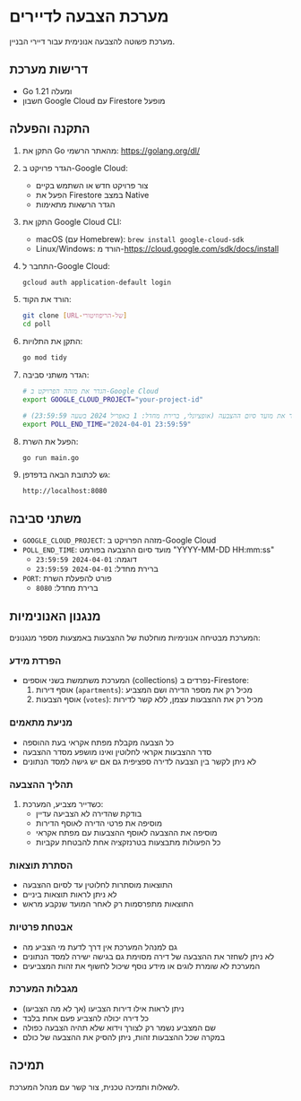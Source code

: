 # מערכת הצבעה לדיירים

מערכת פשוטה להצבעה אנונימית עבור דיירי הבניין.

## דרישות מערכת

- Go 1.21 ומעלה
- חשבון Google Cloud עם Firestore מופעל

## התקנה והפעלה

1. התקן את Go מהאתר הרשמי: https://golang.org/dl/

2. הגדר פרויקט ב-Google Cloud:
   - צור פרויקט חדש או השתמש בקיים
   - הפעל את Firestore במצב Native
   - הגדר הרשאות מתאימות

3. התקן את Google Cloud CLI:
   - macOS (עם Homebrew): `brew install google-cloud-sdk`
   - Linux/Windows: הורד מ-https://cloud.google.com/sdk/docs/install

4. התחבר ל-Google Cloud:
   ```bash
   gcloud auth application-default login
   ```

5. הורד את הקוד:
   ```bash
   git clone [URL-של-הריפוזיטורי]
   cd poll
   ```

6. התקן את התלויות:
   ```bash
   go mod tidy
   ```

7. הגדר משתני סביבה:
   ```bash
   # הגדר את מזהה הפרויקט ב-Google Cloud
   export GOOGLE_CLOUD_PROJECT="your-project-id"
   
   # הגדר את מועד סיום ההצבעה (אופציונלי, ברירת מחדל: 1 באפריל 2024 בשעה 23:59:59)
   export POLL_END_TIME="2024-04-01 23:59:59"
   ```

8. הפעל את השרת:
   ```bash
   go run main.go
   ```

9. גש לכתובת הבאה בדפדפן:
   ```
   http://localhost:8080
   ```

## משתני סביבה

- `GOOGLE_CLOUD_PROJECT`: מזהה הפרויקט ב-Google Cloud
- `POLL_END_TIME`: מועד סיום ההצבעה בפורמט "YYYY-MM-DD HH:mm:ss"
  - דוגמה: `2024-04-01 23:59:59`
  - ברירת מחדל: `2024-04-01 23:59:59`
- `PORT`: פורט להפעלת השרת
  - ברירת מחדל: `8080`

## מנגנון האנונימיות

המערכת מבטיחה אנונימיות מוחלטת של ההצבעות באמצעות מספר מנגנונים:

### הפרדת מידע
- המערכת משתמשת בשני אוספים (collections) נפרדים ב-Firestore:
  1. אוסף דירות (`apartments`): מכיל רק את מספר הדירה ושם המצביע
  2. אוסף הצבעות (`votes`): מכיל רק את ההצבעות עצמן, ללא קשר לדירות

### מניעת מתאמים
- כל הצבעה מקבלת מפתח אקראי בעת ההוספה
- סדר ההצבעות אקראי לחלוטין ואינו מושפע מסדר ההצבעה
- לא ניתן לקשר בין הצבעה לדירה ספציפית גם אם יש גישה למסד הנתונים

### תהליך ההצבעה
1. כשדייר מצביע, המערכת:
   - בודקת שהדירה לא הצביעה עדיין
   - מוסיפה את פרטי הדירה לאוסף הדירות
   - מוסיפה את ההצבעה לאוסף ההצבעות עם מפתח אקראי
   - כל הפעולות מתבצעות בטרנזקציה אחת להבטחת עקביות

### הסתרת תוצאות
- התוצאות מוסתרות לחלוטין עד לסיום ההצבעה
- לא ניתן לראות תוצאות ביניים
- התוצאות מתפרסמות רק לאחר המועד שנקבע מראש

### אבטחת פרטיות
- גם למנהל המערכת אין דרך לדעת מי הצביע מה
- לא ניתן לשחזר את ההצבעה של דירה מסוימת גם בגישה ישירה למסד הנתונים
- המערכת לא שומרת לוגים או מידע נוסף שיכול לחשוף את זהות המצביעים

### מגבלות המערכת
- ניתן לראות אילו דירות הצביעו (אך לא מה הצביעו)
- כל דירה יכולה להצביע פעם אחת בלבד
- שם המצביע נשמר רק לצורך וידוא שלא תהיה הצבעה כפולה
- במקרה שכל ההצבעות זהות, ניתן להסיק את ההצבעה של כולם

## תמיכה

לשאלות ותמיכה טכנית, צור קשר עם מנהל המערכת. 